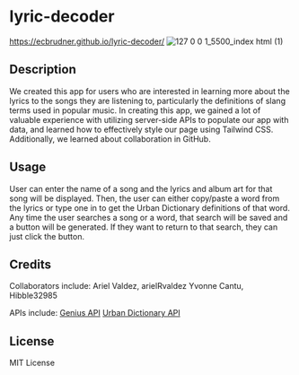 # lyric-decoder

https://ecbrudner.github.io/lyric-decoder/
![127 0 0 1_5500_index html (1)](https://github.com/ecbrudner/lyric-decoder/assets/148579054/ca2315bd-2f3a-4425-a65b-5c070cbf0f90)

## Description

We created this app for users who are interested in learning more about the lyrics to the songs they are listening to, particularly the definitions of slang terms used in popular music. In creating this app, we gained a lot of valuable experience with utilizing server-side APIs to populate our app with data, and learned how to effectively style our page using Tailwind CSS. Additionally, we learned about collaboration in GitHub.

## Usage

User can enter the name of a song and the lyrics and album art for that song will be displayed. Then, the user can either copy/paste a word from the lyrics or type one in to get the Urban Dictionary definitions of that word. Any time the user searches a song or a word, that search will be saved and a button will be generated. If they want to return to that search, they can just click the button.

## Credits

Collaborators include:
Ariel Valdez, arielRvaldez
Yvonne Cantu, Hibble32985

APIs include:
[Genius API]([url](https://rapidapi.com/Glavier/api/genius-song-lyrics1))
[Urban Dictionary API]([url](https://rapidapi.com/community/api/urban-dictionary))

## License

MIT License
